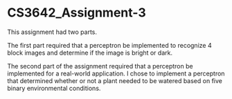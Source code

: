 # CS3642_Assignment-3
This assignment had two parts. 

The first part required that a perceptron be implemented to recognize 4 block images and determine if the image is bright or dark. 

The second part of the assignment required that a perceptron be implemented for a real-world application. I chose to implement a perceptron that determined whether or not a plant needed to be watered based on five binary environmental conditions. 